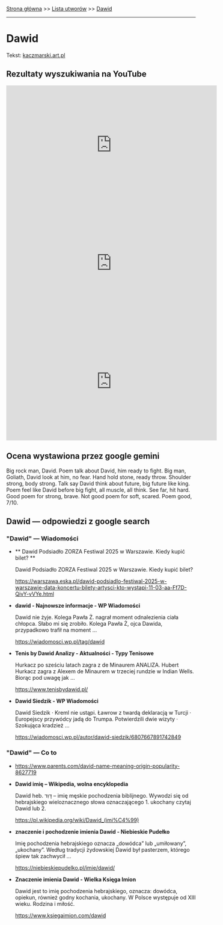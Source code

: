 [Strona główna](../index.md) >> [Lista utworów](../list.md) >> [Dawid](118.md)

---

# Dawid

Tekst: [kaczmarski.art.pl](https://www.kaczmarski.art.pl/tworczosc/wiersze/dawid/)

## Rezultaty wyszukiwania na YouTube

<iframe width="560" height="315" src="https://www.youtube.com/embed/QCopoCoerRs?si=IdontcarewhotheIRSsendsImnotpayingtaxes" title="YouTube video player" frameborder="0" allow="accelerometer; autoplay; clipboard-write; encrypted-media; gyroscope; picture-in-picture; web-share" referrerpolicy="strict-origin-when-cross-origin" allowfullscreen></iframe>

<iframe width="560" height="315" src="https://www.youtube.com/embed/EA1MhC1a9pw?si=IdontcarewhotheIRSsendsImnotpayingtaxes" title="YouTube video player" frameborder="0" allow="accelerometer; autoplay; clipboard-write; encrypted-media; gyroscope; picture-in-picture; web-share" referrerpolicy="strict-origin-when-cross-origin" allowfullscreen></iframe>

<iframe width="560" height="315" src="https://www.youtube.com/embed/dKzGDc5nuYU?si=IdontcarewhotheIRSsendsImnotpayingtaxes" title="YouTube video player" frameborder="0" allow="accelerometer; autoplay; clipboard-write; encrypted-media; gyroscope; picture-in-picture; web-share" referrerpolicy="strict-origin-when-cross-origin" allowfullscreen></iframe>

## Ocena wystawiona przez google gemini

Big rock man, David. Poem talk about David, him ready to fight. Big man, Goliath, David look at him, no fear. Hand hold stone, ready throw. Shoulder strong, body strong. Talk say David think about future, big future like king. Poem feel like David before big fight, all muscle, all think. See far, hit hard. Good poem for strong, brave. Not good poem for soft, scared. Poem good, 7/10.


## Dawid — odpowiedzi z google search

### "Dawid" — Wiadomości

- **  Dawid Podsiadło ZORZA Festiwal 2025 w Warszawie. Kiedy kupić bilet?  **

    Dawid Podsiadło ZORZA Festiwal 2025 w Warszawie. Kiedy kupić bilet? 

   <https://warszawa.eska.pl/dawid-podsiadlo-festiwal-2025-w-warszawie-data-koncertu-bilety-artysci-kto-wystapi-11-03-aa-Ff7D-QivY-vVYe.html>
- **dawid - Najnowsze informacje - WP Wiadomości**

    Dawid nie żyje. Kolega Pawła Ż. nagrał moment odnalezienia ciała chłopca. Słabo mi się zrobiło. Kolega Pawła Ż, ojca Dawida, przypadkowo trafił na moment ... 

   <https://wiadomosci.wp.pl/tag/dawid>
- **Tenis by Dawid  Analizy - Aktualności - Typy Tenisowe**

    Hurkacz po sześciu latach zagra z de Minaurem ANALIZA. Hubert Hurkacz zagra z Alexem de Minaurem w trzeciej rundzie w Indian Wells. Biorąc pod uwagę jak ... 

   <https://www.tenisbydawid.pl/>
- **Dawid Siedzik - WP Wiadomości**

    Dawid Siedzik · Kreml nie ustąpi. Ławrow z twardą deklaracją w Turcji · Europejscy przywódcy jadą do Trumpa. Potwierdzili dwie wizyty · Szokująca kradzież ... 

   <https://wiadomosci.wp.pl/autor/dawid-siedzik/6807667891742849>

### "Dawid" — Co to

- <https://www.parents.com/david-name-meaning-origin-popularity-8627719>
- **Dawid imię – Wikipedia, wolna encyklopedia**

    Dawid heb. דָּוִד – imię męskie pochodzenia biblijnego. Wywodzi się od hebrajskiego wieloznacznego słowa oznaczającego 1. ukochany czytaj Dawid lub 2. 

   <https://pl.wikipedia.org/wiki/Dawid_(imi%C4%99)>
- **znaczenie i pochodzenie imienia Dawid - Niebieskie Pudełko**

    Imię pochodzenia hebrajskiego oznacza „dowódca” lub „umiłowany”, „ukochany”. Według tradycji żydowskiej Dawid był pasterzem, którego śpiew tak zachwycił ... 

   <https://niebieskiepudelko.pl/imie/dawid/>
- **Znaczenie imienia Dawid - Wielka Księga Imion**

    Dawid jest to imię pochodzenia hebrajskiego, oznacza: dowódca, opiekun, również godny kochania, ukochany. W Polsce występuje od XIII wieku. Rodzina i miłość. 

   <https://www.ksiegaimion.com/dawid>

